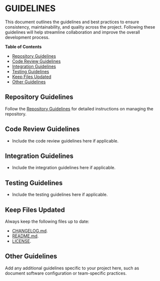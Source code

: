 # GUIDELINES

This document outlines the guidelines and best practices to ensure consistency, maintainability, and quality across the project. Following these guidelines will help streamline collaboration and improve the overall development process.

**Table of Contents**

- [Repository Guidelines](#repository-guidelines)
- [Code Review Guidelines](#code-review-guidelines)
- [Integration Guidelines](#integration-guidelines)
- [Testing Guidelines](#testing-guidelines)
- [Keep Files Updated](#keep-files-updated)
- [Other Guidelines](#other-guidelines)

## Repository Guidelines

Follow the [Repository Guidelines](https://github.com/DigiXess/repo-guidelines/blob/4fb6dbd51f42b6930bebed033736b934633320fd/code-repo-guidelines.md "Code Repository Guidelines") for detailed instructions on managing the repository.
<!-- Add any additional repository-specific guidelines here if applicable. -->
## Code Review Guidelines

- Include the code review guidelines here if applicable.

## Integration Guidelines

- Include the integration guidelines here if applicable.

## Testing Guidelines

- Include the testing guidelines here if applicable.

## Keep Files Updated

Always keep the following files up to date:
- [CHANGELOG.md](/CHANGELOG.md).
- [README.md](/README.md).
- [LICENSE](/LICENSE).

## Other Guidelines

Add any additional guidelines specific to your project here, such as document software configuration or team-specific practices.
